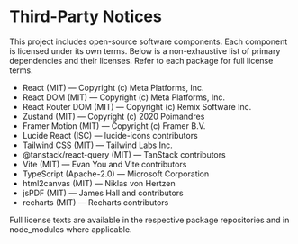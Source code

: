# Third-Party Notices

This project includes open-source software components. Each component is licensed under its own terms. Below is a non-exhaustive list of primary dependencies and their licenses. Refer to each package for full license terms.

- React (MIT) — Copyright (c) Meta Platforms, Inc.
- React DOM (MIT) — Copyright (c) Meta Platforms, Inc.
- React Router DOM (MIT) — Copyright (c) Remix Software Inc.
- Zustand (MIT) — Copyright (c) 2020 Poimandres
- Framer Motion (MIT) — Copyright (c) Framer B.V.
- Lucide React (ISC) — lucide-icons contributors
- Tailwind CSS (MIT) — Tailwind Labs Inc.
- @tanstack/react-query (MIT) — TanStack contributors
- Vite (MIT) — Evan You and Vite contributors
- TypeScript (Apache-2.0) — Microsoft Corporation
- html2canvas (MIT) — Niklas von Hertzen
- jsPDF (MIT) — James Hall and contributors
- recharts (MIT) — Recharts contributors

Full license texts are available in the respective package repositories and in node_modules where applicable.